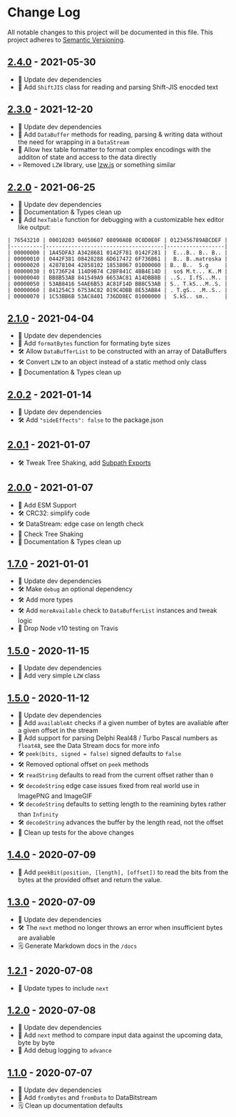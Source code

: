 # Change Log

All notable changes to this project will be documented in this file. This project adheres to [Semantic Versioning](http://semver.org/).

## [2.4.0](https://github.com/uttori/uttori-data-tools/compare/v2.3.0...v2.4.0) - 2021-05-30

- 🎁 Update dev dependencies
- 🧰 Add `ShiftJIS` class for reading and parsing Shift-JIS enocded text

## [2.3.0](https://github.com/uttori/uttori-data-tools/compare/v2.2.0...v2.3.0) - 2021-12-20

- 🎁 Update dev dependencies
- 🧰 Add `DataBuffer` methods for reading, parsing & writing data without the need for wrapping in a `DataStream`
- 🧰 Allow hex table formatter to format complex encodings with the additon of state and access to the data directly
- 💀 Removed `LZW` library, use [lzw.js](https://github.com/antonylesuisse/lzwjs/blob/master/lzw.js) or something similar

## [2.2.0](https://github.com/uttori/uttori-data-tools/compare/v2.1.0...v2.2.0) - 2021-06-25

- 🎁 Update dev dependencies
- 🧹 Documentation & Types clean up
- 🧰 Add `hexTable` function for debugging with a customizable hex editor like output:

```text
| 76543210 | 00010203 04050607 08090A0B 0C0D0E0F | 0123456789ABCDEF |
|----------|-------------------------------------|------------------|
| 00000000 | 1A45DFA3 A3428681 0142F781 0142F281 |  E...B.. B.. B.. |
| 00000010 | 0442F381 08428288 6D617472 6F736B61 |  B.. B..matroska |
| 00000020 | 42878104 42858102 18538067 01000000 | B.. B..  S.g     |
| 00000030 | 01736F24 114D9B74 C2BF841C 4BB4E14D |  so$ M.t... K..M |
| 00000040 | BB8B53AB 841549A9 6653AC81 A14DBB8B | ..S.. I.fS...M.. |
| 00000050 | 53AB8416 54AE6B53 AC81F14D BB8C53AB | S.. T.kS...M..S. |
| 00000060 | 841254C3 6753AC82 019C4DBB 8E53AB84 | . T.gS.. .M..S.. |
| 00000070 | 1C53BB6B 53AC8401 736DD8EC 01000000 |  S.kS.. sm..     |
```

## [2.1.0](https://github.com/uttori/uttori-data-tools/compare/v2.0.2...v2.1.0) - 2021-04-04

- 🎁 Update dev dependencies
- 🧰 Add `formatBytes` function for formating byte sizes
- 🛠 Allow `DataBufferList` to be constructed with an array of DataBuffers
- 🛠 Convert `LZW` to an object instead of a static method only class
- 🧹 Documentation & Types clean up

## [2.0.2](https://github.com/uttori/uttori-data-tools/compare/v2.0.1...v2.0.2) - 2021-01-14

- 🎁 Update dev dependencies
- 🛠 Add `"sideEffects": false` to the package.json

## [2.0.1](https://github.com/uttori/uttori-data-tools/compare/v2.0.0...v2.0.1) - 2021-01-07

- 🛠 Tweak Tree Shaking, add [Subpath Exports](https://nodejs.org/api/packages.html#packages_subpath_exports)

## [2.0.0](https://github.com/uttori/uttori-data-tools/compare/v1.7.0...v2.0.0) - 2021-01-07

- 🧰 Add ESM Support
- 🛠 CRC32: simplify code
- 🛠 DataStream: edge case on length check
- 🧹 Check Tree Shaking
- 🧹 Documentation & Types clean up

## [1.7.0](https://github.com/uttori/uttori-data-tools/compare/v1.5.0...v1.7.0) - 2021-01-01

- 🎁 Update dev dependencies
- 🛠 Make `debug` an optional dependency
- 🛠 Add more types
- 🛠 Add `moreAvailable` check to `DataBufferList` instances and tweak logic
- 🧹 Drop Node v10 testing on Travis

## [1.5.0](https://github.com/uttori/uttori-data-tools/compare/v1.5.0...v1.6.0) - 2020-11-15

- 🎁 Update dev dependencies
- 🧰 Add very simple `LZW` class

## [1.5.0](https://github.com/uttori/uttori-data-tools/compare/v1.4.0...v1.5.0) - 2020-11-12

- 🎁 Update dev dependencies
- 🧰 Add `availableAt` checks if a given number of bytes are avaliable after a given offset in the stream
- 🧰 Add support for parsing Delphi Real48 / Turbo Pascal numbers as `float48`, see the Data Stream docs for more info
- 🛠 `peek(bits, signed = false)` signed defaults to `false`
- 🛠 Removed optional offset on `peek` methods
- 🛠 `readString` defaults to read from the current offset rather than `0`
- 🛠 `decodeString` edge case issues fixed from real world use in ImagePNG and ImageGIF
- 🛠 `decodeString` defaults to setting length to the reamining bytes rather than `Infinity`
- 🛠 `decodeString` advances the buffer by the length read, not the offset
- 🧹 Clean up tests for the above changes

## [1.4.0](https://github.com/uttori/uttori-data-tools/compare/v1.3.0...v1.4.0) - 2020-07-09

- 🧰 Add `peekBit(position, [length], [offset])` to read the bits from the bytes at the provided offset and return the value.

## [1.3.0](https://github.com/uttori/uttori-data-tools/compare/v1.2.1...v1.3.0) - 2020-07-09

- 🎁 Update dev dependencies
- 🛠 The `next` method no longer throws an error when insufficient bytes are avaliable
- 🗒 Generate Markdown docs in the `/docs`

## [1.2.1](https://github.com/uttori/uttori-data-tools/compare/v1.2.0...v1.2.1) - 2020-07-08

- 🧾 Update types to include `next`

## [1.2.0](https://github.com/uttori/uttori-data-tools/compare/v1.1.0...v1.2.0) - 2020-07-08

- 🎁 Update dev dependencies
- 🧰 Add `next` method to compare input data against the upcoming data, byte by byte
- 🧾 Add debug logging to `advance`

## [1.1.0](https://github.com/uttori/uttori-data-tools/compare/v1.0.0...v1.1.0) - 2020-07-07

- 🎁 Update dev dependencies
- 🧰 Add `fromBytes` and `fromData` to DataBitstream
- 🗒 Clean up documentation defaults
